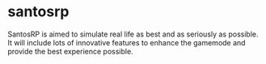 santosrp
========

SantosRP is aimed to simulate real life as best and as seriously as possible. It will include lots of innovative features to enhance the gamemode and provide the best experience possible.
